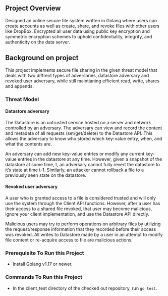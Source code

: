 ## Project Overview
Designed an online secure file system written in Golang where users can create accounts as well as create, share,
and revoke files with other users like DropBox. Encrypted all user data using public key encryption and symmetric
encryption schemes to uphold confidentiality, integrity, and authenticity on the data server.

## Background on project
This project implements secure file sharing in the given threat model that deals with two diffrent types of adversaries, datastore adversary and revoked user adversary, while still maintianing efficient read, write, shares and appends.

### Threat Model
#### Datastore adversary 
The Datastore is an untrusted service hosted on a server and network controlled by an adversary. The adversary can view and record the content and metadata of all requests (set/get/delete) to the Datastore API. This allows the adversary to know who stored which key-value entry, when, and what the contents are.

An adversary can add new key-value entries or modify any current key-value entries in the datastore at any time. However, given a snapshot of the datastore at some time, t, an adversary cannot fully revert the datastore to it’s state at time t-1. Similarly, an attacker cannot rollback a file to a previously seen state on the datastore.

#### Revoked user adversary
A user who is granted access to a file is considered trusted and will only use the system through the Client API functions. However, after a user has their access to a shared file revoked, that user may become malicious, ignore your client implementation, and use the Datastore API directly.

Malicious users may try to perform operations on arbitrary files by utilizing the request/response information that they recorded before their access was revoked. All writes to Datastore made by a user in an attempt to modify file content or re-acquire access to file are malicious actions.

### Prerequisite To Run this Project
- Install Golang v1.17 or newer.

### Commands To Run this Project
- In the client_test directory of the checked out repository, run `go test`. 


